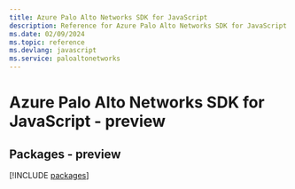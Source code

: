 ```yaml
---
title: Azure Palo Alto Networks SDK for JavaScript
description: Reference for Azure Palo Alto Networks SDK for JavaScript
ms.date: 02/09/2024
ms.topic: reference
ms.devlang: javascript
ms.service: paloaltonetworks
---
```

# Azure Palo Alto Networks SDK for JavaScript - preview
## Packages - preview
[!INCLUDE [packages](palo-alto-networks-index.md)]